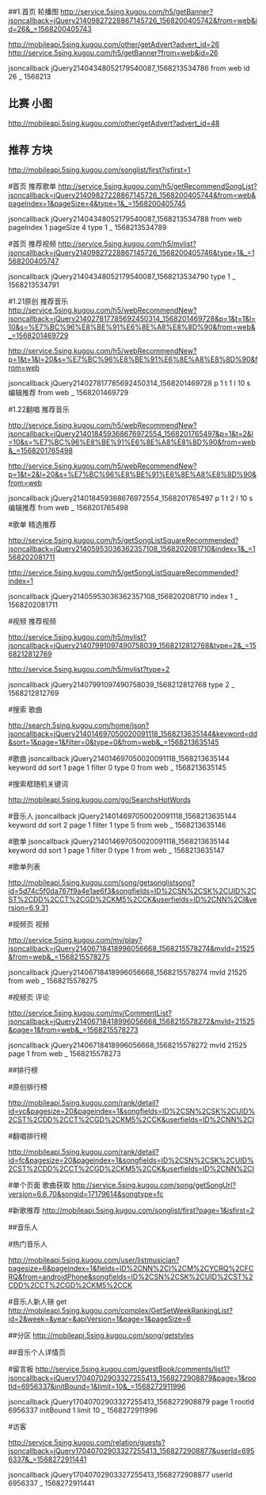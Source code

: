 

##1.首页 轮播图
http://service.5sing.kugou.com/h5/getBanner?jsoncallback=jQuery21409827228867145726_1568200405742&from=web&id=26&_=1568200405743

http://mobileapi.5sing.kugou.com/other/getAdvert?advert_id=26
http://service.5sing.kugou.com/h5/getBanner?from=web&id=26

jsoncallback	jQuery21404348052179540087_1568213534786
from	web
id	26
_	1568213

## 比赛 小图
http://mobileapi.5sing.kugou.com/other/getAdvert?advert_id=48

## 推荐 方块
http://mobileapi.5sing.kugou.com/songlist/first?isfirst=1



#首页 推荐歌单
http://service.5sing.kugou.com/h5/getRecommendSongList?jsoncallback=jQuery21409827228867145726_1568200405744&from=web&pageIndex=1&pageSize=4&type=1&_=1568200405745

jsoncallback	jQuery21404348052179540087_1568213534788
from	web
pageIndex	1
pageSize	4
type	1
_	1568213534789

#首页 推荐视频
http://service.5sing.kugou.com/h5/mvlist?jsoncallback=jQuery21409827228867145726_1568200405746&type=1&_=1568200405747

jsoncallback	jQuery21404348052179540087_1568213534790
type	1
_	1568213534791


#1.21原创 推荐音乐
http://service.5sing.kugou.com/h5/webRecommendNew?jsoncallback=jQuery214027817785692450314_1568201469728&p=1&t=1&l=10&s=%E7%BC%96%E8%BE%91%E6%8E%A8%E8%8D%90&from=web&_=1568201469729

http://service.5sing.kugou.com/h5/webRecommendNew?p=1&t=1&l=20&s=%E7%BC%96%E8%BE%91%E6%8E%A8%E8%8D%90&from=web

jsoncallback	jQuery214027817785692450314_1568201469728
p	1
t	1
l	10
s	编辑推荐
from	web
_	1568201469729


#1.22翻唱 推荐音乐

http://service.5sing.kugou.com/h5/webRecommendNew?jsoncallback=jQuery214018459368676972554_1568201765497&p=1&t=2&l=10&s=%E7%BC%96%E8%BE%91%E6%8E%A8%E8%8D%90&from=web&_=1568201765498

http://service.5sing.kugou.com/h5/webRecommendNew?p=1&t=2&l=20&s=%E7%BC%96%E8%BE%91%E6%8E%A8%E8%8D%90&from=web

jsoncallback	jQuery214018459368676972554_1568201765497
p	1
t	2
l	10
s	编辑推荐
from	web
_	1568201765498

#歌单 精选推荐

http://service.5sing.kugou.com/h5/getSongListSquareRecommended?jsoncallback=jQuery21405953036362357108_1568202081710&index=1&_=1568202081711

http://service.5sing.kugou.com/h5/getSongListSquareRecommended?index=1

jsoncallback	jQuery21405953036362357108_1568202081710
index	1
_	1568202081711

#视频 推荐视频

http://service.5sing.kugou.com/h5/mvlist?jsoncallback=jQuery21407991097490758039_1568212812768&type=2&_=1568212812769

http://service.5sing.kugou.com/h5/mvlist?type=2

jsoncallback	jQuery21407991097490758039_1568212812768
type	2
_	1568212812769

#搜索 歌曲 

http://search.5sing.kugou.com/home/json?jsoncallback=jQuery214014697050020091118_1568213635144&keyword=dd&sort=1&page=1&filter=0&type=0&from=web&_=1568213635145

#歌曲
jsoncallback	jQuery214014697050020091118_1568213635144
keyword	dd
sort	1
page	1
filter	0
type	0
from	web
_	1568213635145


#搜索框随机关键词

http://mobileapi.5sing.kugou.com/go/SearchsHotWords


#音乐人
jsoncallback	jQuery214014697050020091118_1568213635144
keyword	dd
sort	2
page	1
filter	1
type	5
from	web
_	1568213635146

#歌单
jsoncallback	jQuery214014697050020091118_1568213635144
keyword	dd
sort	1
page	1
filter	0
type	1
from	web
_	1568213635147

#歌单列表

http://mobileapi.5sing.kugou.com/song/getsonglistsong?id=5d74c5f0da767f9a4e1ae6f3&songfields=ID%2CSN%2CSK%2CUID%2CST%2CDD%2CCT%2CGD%2CKM5%2CCK&userfields=ID%2CNN%2CI&version=6.9.31

#视频页 视频

http://service.5sing.kugou.com/mv/play?jsoncallback=jQuery21406718418996056668_1568215578274&mvId=21525&from=web&_=1568215578275

jsoncallback	jQuery21406718418996056668_1568215578274
mvId	21525
from	web
_	1568215578275

#视频页 评论

http://service.5sing.kugou.com/mv/CommentList?jsoncallback=jQuery21406718418996056668_1568215578272&mvId=21525&page=1&from=web&_=1568215578273

jsoncallback	jQuery21406718418996056668_1568215578272
mvId	21525
page	1
from	web
_	1568215578273

##排行榜 

#原创排行榜

http://mobileapi.5sing.kugou.com/rank/detail?id=yc&pagesize=20&pageindex=1&songfields=ID%2CSN%2CSK%2CUID%2CST%2CDD%2CCT%2CGD%2CKM5%2CCK&userfields=ID%2CNN%2CI

#翻唱排行榜

http://mobileapi.5sing.kugou.com/rank/detail?id=fc&pagesize=20&pageindex=1&songfields=ID%2CSN%2CSK%2CUID%2CST%2CDD%2CCT%2CGD%2CKM5%2CCK&userfields=ID%2CNN%2CI



#单个页面 歌曲获取
http://service.5sing.kugou.com/song/getSongUrl?version=6.6.70&songid=17179614&songtype=fc


#新歌推荐
http://mobileapi.5sing.kugou.com/songlist/first?page=1&isfirst=2


##音乐人

#热门音乐人

http://mobileapi.5sing.kugou.com/user/listmusician?pagesize=6&pageindex=1&fields=ID%2CNN%2CI%2CM%2CYCRQ%2CFCRQ&from=androidPhone&songfields=ID%2CSN%2CSK%2CUID%2CST%2CDD%2CCT%2CGD%2CKM5%2CCK



#音乐人新人磅
get
http://mobileapi.5sing.kugou.com/complex/GetSetWeekRankingList?id=2&week=&year=&apiVersion=1&page=1&pageSize=6


##分区
http://mobileapi.5sing.kugou.com/song/getstyles








##音乐个人详情页 

#留言板
http://service.5sing.kugou.com/guestBook/comments/list1?jsoncallback=jQuery17040702903327255413_1568272908879&page=1&rootId=6956337&initBound=1&limit=10&_=1568272911996


jsoncallback	jQuery17040702903327255413_1568272908879
page	1
rootId	6956337
initBound	1
limit	10
_	1568272911996

#访客

http://service.5sing.kugou.com/relation/guests?jsoncallback=jQuery17040702903327255413_1568272908877&userId=6956337&_=1568272911441

jsoncallback	jQuery17040702903327255413_1568272908877
userId	6956337
_	1568272911441